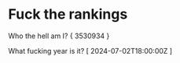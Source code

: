 # Fuck the rankings

Who the hell am I?
{ 3530934 }

What fucking year is it?
[ 2024-07-02T18:00:00Z ]
